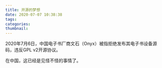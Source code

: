 ```yaml
---
title: 开源的梦想
date: 2020-07-07 10:38:38
tags:
categories:
thumbnail:
---
```

2020年7月6日，中国电子书厂商文石（Onyx）被指拒绝发布其电子书设备源码，违反GPL v2开源协议。
<!-- more -->
在中国，这已经是见怪不怪的事情了。
